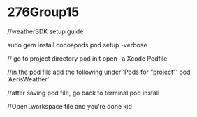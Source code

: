 # 276Group15

//weatherSDK setup guide

sudo gem install cocoapods
pod setup -verbose

// go to project directory
pod init
open -a Xcode Podfile

//in the pod file add the following under ‘Pods for “project”’
pod ‘AerisWeather’

//after saving pod file, go back to terminal
pod install

//Open .workspace file and you’re done kid
